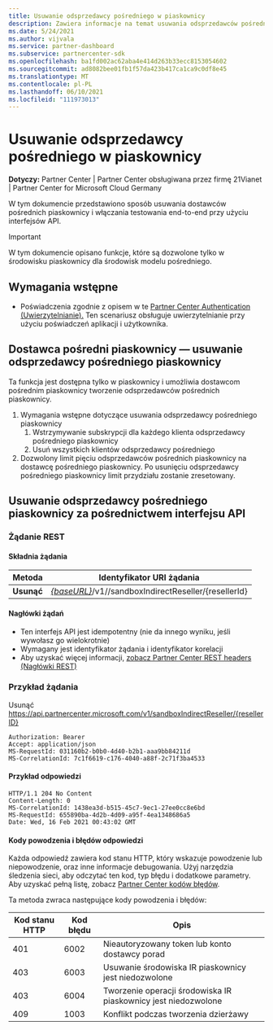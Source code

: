 ```yaml
---
title: Usuwanie odsprzedawcy pośredniego w piaskownicy
description: Zawiera informacje na temat usuwania odsprzedawców pośrednich piaskownicy i włączania testowania end-to-end przy użyciu interfejsów API.
ms.date: 5/24/2021
ms.author: vijvala
ms.service: partner-dashboard
ms.subservice: partnercenter-sdk
ms.openlocfilehash: ba1fd002ac62aba4e414d263b33ecc8153054602
ms.sourcegitcommit: ad8082bee01fb1f57da423b417ca1ca9c0df8e45
ms.translationtype: MT
ms.contentlocale: pl-PL
ms.lasthandoff: 06/10/2021
ms.locfileid: "111973013"
---
```

# <a name="delete-indirect-reseller-in-sandbox"></a>Usuwanie odsprzedawcy pośredniego w piaskownicy

**Dotyczy:** Partner Center | Partner Center obsługiwana przez firmę 21Vianet | Partner Center for Microsoft Cloud Germany

W tym dokumencie przedstawiono sposób usuwania dostawców pośrednich piaskownicy i włączania testowania end-to-end przy użyciu interfejsów API.

> [!Important]
> W tym dokumencie opisano funkcje, które są dozwolone tylko w środowisku piaskownicy dla środowisk modelu pośredniego.

## <a name="prerequisites"></a>Wymagania wstępne

- Poświadczenia zgodnie z opisem w te [Partner Center Authentication (Uwierzytelnianie).](partner-center-authentication.md) Ten scenariusz obsługuje uwierzytelnianie przy użyciu poświadczeń aplikacji i użytkownika.

## <a name="sandbox-indirect-provider--delete-sandbox-indirect-reseller"></a>Dostawca pośredni piaskownicy — usuwanie odsprzedawcy pośredniego piaskownicy 

Ta funkcja jest dostępna tylko w piaskownicy i umożliwia dostawcom pośrednim piaskownicy tworzenie odsprzedawców pośrednich piaskownicy.

1. Wymagania wstępne dotyczące usuwania odsprzedawcy pośredniego piaskownicy
    1. Wstrzymywanie subskrypcji dla każdego klienta odsprzedawcy pośredniego piaskownicy
    2. Usuń wszystkich klientów odsprzedawcy pośredniego
2. Dozwolony limit pięciu odsprzedawców pośrednich piaskownicy na dostawcę pośredniego piaskownicy. Po usunięciu odsprzedawcy pośredniego piaskownicy limit przydziału zostanie zresetowany.

## <a name="delete-sandbox-indirect-reseller-through-api"></a>Usuwanie odsprzedawcy pośredniego piaskownicy za pośrednictwem interfejsu API

### <a name="rest-request"></a>Żądanie REST

#### <a name="request-syntax"></a>Składnia żądania

| Metoda | Identyfikator URI żądania                                                                             |
|------------|-------------------------------------------------------------------------------------|
| **Usunąć** | [*{baseURL}*](partner-center-rest-urls.md)/v1//sandboxIndirectReseller/{resellerId} |

#### <a name="request-headers"></a>Nagłówki żądań

- Ten interfejs API jest idempotentny (nie da innego wyniku, jeśli wywołasz go wielokrotnie)
- Wymagany jest identyfikator żądania i identyfikator korelacji
- Aby uzyskać więcej informacji, [zobacz Partner Center REST headers (Nagłówki REST)](headers.md)

### <a name="request-example"></a>Przykład żądania

Usunąć https://api.partnercenter.microsoft.com/v1/sandboxIndirectReseller/{resellerID}

```http
Authorization: Bearer
Accept: application/json
MS-RequestId: 031160b2-b0b0-4d40-b2b1-aaa9bb84211d
MS-CorrelationId: 7c1f6619-c176-4040-a88f-2c71f3ba4533
```

####  <a name="response-example"></a>Przykład odpowiedzi

```http
HTTP/1.1 204 No Content
Content-Length: 0
MS-CorrelationId: 1438ea3d-b515-45c7-9ec1-27ee0cc8e6bd
MS-RequestId: 655890ba-4d2b-4d09-a95f-4ea1348686a5
Date: Wed, 16 Feb 2021 00:43:02 GMT
```

#### <a name="response-success-and-error-codes"></a>Kody powodzenia i błędów odpowiedzi

Każda odpowiedź zawiera kod stanu HTTP, który wskazuje powodzenie lub niepowodzenie, oraz inne informacje debugowania. Użyj narzędzia śledzenia sieci, aby odczytać ten kod, typ błędu i dodatkowe parametry. Aby uzyskać pełną listę, zobacz [Partner Center kodów błędów](error-codes.md).

Ta metoda zwraca następujące kody powodzenia i błędów:

| Kod stanu HTTP                     | Kod błędu     | Opis                                      |
|--------------------------------------|----------------|--------------------------------------------------|
| 401                                  | 6002           | Nieautoryzowany token lub konto dostawcy porad |
| 403                                  | 6003           | Usuwanie środowiska IR piaskownicy jest niedozwolone                 |
| 403                                  | 6004           | Tworzenie operacji środowiska IR piaskownicy jest niedozwolone          |
| 409                                  | 1003           | Konflikt podczas tworzenia dzierżawy                   |
